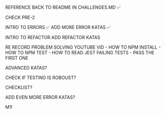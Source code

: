 REFERENCE BACK TO README IN CHALLENGES.MD ✅

CHECK PRE-2 

INTRO TO ERRORS ✅
ADD MORE ERROR KATAS ✅

INTRO TO REFACTOR
ADD REFACTOR KATAS 

RE RECORD PROBLEM SOLVING YOUTUBE VID
        - HOW TO NPM INSTALL
        - HOW TO NPM TEST 
        - HOW TO READ JEST FAILING TESTS 
        - PASS THE FIRST ONE



ADVANCED KATAS?

CHECK IF TESTING IS ROBOUST?

CHECKLIST?

ADD EVEN MORE ERROR KATAS?

M1!